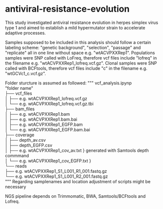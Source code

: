 # antiviral-resistance-evolution
This study investigated antiviral resistance evolution in herpes simplex virus type 1 and aimed to establish a mild hypermutator strain to accelerate adaptive processes.

Samples supposed to be included in this analysis should follow a certain labeling scheme: "genetic background", "selection", "passage" and "replicate" all in one line without space e.g. "wtACVPXXRep1". Populations samples were SNP called with LoFreq, therefore vcf files include "lofreq" in the filename e.g. "wtACVPXXRep1_lofreq.vcf.gz". Clonal samples were SNP called with BCFtools, therefore vcf files include "c" in the filename e.g. "wtGCVc1_c.vcf.gz".

Folder sturcture is assumed as followed:
"""
vcf_analysis.ipynp\
"folder name"\
├── vcf_files\
│   ├── e.g. wtACVPXXRep1_lofreq.vcf.gz\
│   └── e.g. wtACVPXXRep1_lofreq.vcf.gz.tbi\
├── bam_files\
│   ├── e.g. wtACVPXXRep1.bam\
│   ├── e.g. wtACVPXXRep1.bam.bai\
│   ├── e.g. wtACVPXXRep1_EGFP.bam\
│   └── e.g. wtACVPXXRep1_EGFP.bam.bai\
├── coverage\
│   ├── depth_av.csv\
│   ├── depth_EGFP.csv\
│   ├── e.g. wtACVPXXRep1_cov_av.txt            } generated with Samtools depth commmand\
│   └── e.g. wtACVPXXRep1_cov_EGFP.txt          }\
└── reads\
    ├── e.g. wtACVPXXRep1_S1_L001_R1_001.fastq.gz\
    └── e.g. wtACVPXXRep1_S1_L001_R2_001.fastq.gz\
"""
Regarding samplenames and location adjustment of scripts might be necessary


NGS pipeline depends on Trimmomatic, BWA, Samtools/BCFtools and Lofreq.
